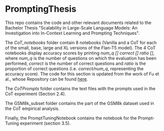 # PromptingThesis
This repo contains the code and other relevant documents related to the Bachelor Thesis "Scalability in Large-Scale Language Models: An Investigation into In-Context Learning and Prompting Techniques".

The _CoT_notebooks_ folder contain 8 notebooks (Vanilla and a CoT for each of the small, base, large and XL versions of the Flan-T5 model).
The 4 CoT notebooks display accuracy scores by printing _num_q [] correct [] ratio []_, where _num_q_ is the number of questions on which the evaluation has been performed, _correct_ is the number of correct questions and _ratio_ is the proportion of correct questions (i.e. _correct/num_q_, representing the accuracy score).
The code for this section is updated from the work of Fu et al., whose Repository can be found [here](https://github.com/FranxYao/chain-of-thought-hub/tree/main).

The _CoTPrompts_ folder contains the text files with the prompts used in the CoT experiment (Section 2.4).

The GSM8k_subset folder  contains the part of the GSM8k dataset used in the CoT empirical analysis.

Finally, the PromptTuningNotebook contains the notebook for the Prompt-Tuning experiment (section 3.5). 



